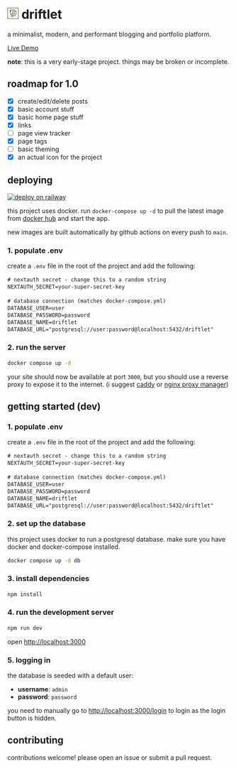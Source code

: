  <h1> <img src="./public/logo.png" width="25px" height="25px" /> driftlet</h1>

a minimalist, modern, and performant blogging and portfolio platform.

[Live Demo](https://ryanaque.com)

**note**: this is a very early-stage project. things may be broken or incomplete.

## roadmap for 1.0

- [x] create/edit/delete posts
- [x] basic account stuff
- [x] basic home page stuff
- [x] links
- [ ] page view tracker
- [x] page tags
- [ ] basic theming
- [x] an actual icon for the project

## deploying

[![deploy on railway](https://railway.com/button.svg)](https://railway.com/deploy/so6ODq?referralCode=RjkrHM)

this project uses docker. run `docker-compose up -d` to pull the latest image from [docker hub](https://hub.docker.com/r/rynmx/driftlet) and start the app.

new images are built automatically by github actions on every push to `main`.

### 1. populate .env

create a `.env` file in the root of the project and add the following:

```env
# nextauth secret - change this to a random string
NEXTAUTH_SECRET=your-super-secret-key

# database connection (matches docker-compose.yml)
DATABASE_USER=user
DATABASE_PASSWORD=password
DATABASE_NAME=driftlet
DATABASE_URL="postgresql://user:password@localhost:5432/driftlet"
```

### 2. run the server

```bash
docker compose up -d
```

your site should now be available at port `3000`, but you should use a reverse proxy to expose it to the internet.
(i suggest [caddy](https://github.com/caddyserver/caddy) or [nginx proxy manager](hhttps://github.com/NginxProxyManager/nginx-proxy-manager))

## getting started (dev)

### 1. populate .env

create a `.env` file in the root of the project and add the following:

```env
# nextauth secret - change this to a random string
NEXTAUTH_SECRET=your-super-secret-key

# database connection (matches docker-compose.yml)
DATABASE_USER=user
DATABASE_PASSWORD=password
DATABASE_NAME=driftlet
DATABASE_URL="postgresql://user:password@localhost:5432/driftlet"
```

### 2. set up the database

this project uses docker to run a postgresql database. make sure you have docker and docker-compose installed.

```bash
docker compose up -d db
```

### 3. install dependencies

```bash
npm install
```

### 4. run the development server

```bash
npm run dev
```

open [http://localhost:3000](http://localhost:3000)

### 5. logging in

the database is seeded with a default user:

- **username**: `admin`
- **password**: `password`

you need to manually go to [http://localhost:3000/login](http://localhost:3000/login) to login as the login button is hidden.

## contributing

contributions welcome! please open an issue or submit a pull request.
